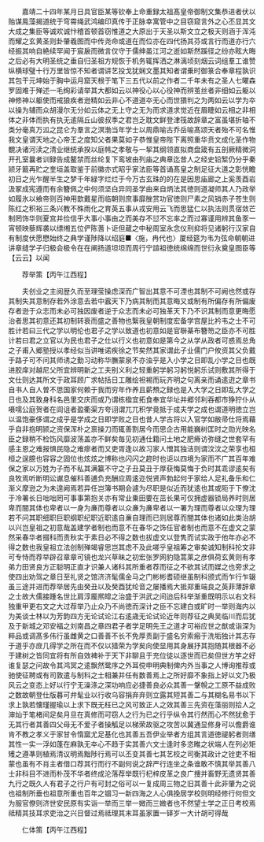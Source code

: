 <!-- { "loadSidebar": true } -->
　　嘉靖二十四年某月日具官臣某等钦奉上命重録太祖髙皇帝御制文集恭进者伏以贻谋鳯藻揭道统于穹霄绳武鸿编印真传于正脉幸寓管中之目窃窥言外之心丕显其文大成之集臣等诚欢诚忭稽首顿首窃惟道之大原出于天圣以斯文立之极天则涵于浑沌而耀之玄黄圣则卦肇羲图而中传尧命或道在而位亦在四代扬其芬或言行而道亦行六经振其响自絶续罕闻于宸扆而微言仅守于儒绅虽江河之逝如斯然蹊径之纷亦眩大晦之后必有大明圣统之垂自归圣祖方规恢于机务辄挥洒之淋漓顷刻烟云词组羣工谁赞纵横球璧十行万里皆惊不知者谓讲艺投戈犹娴文墨其知者谓乗时御箓合奉章程孰识其包干元坤始于胸中运月窟天根于笔下三五代以前之作者二千年未有之圣人七曜森罗固难于殚述一毛绚彩请举其大都如云以神役心以心役神而辨茧丝者非细如云躯以神修神以躯使而戒狼疾者逊精如云非心不道道夲无心而世猥判之为两如云以学为夲以操为辅而众胡漫尔无分如云体之无上守之无为而求道求觉近在眉睫如云相之非相体之非体而执有执无逺隔丘山彼叔季之君岂乏耽文鲜登津筏故辞章之富虽堪折轴不类分毫真万泒之昆仑为羣言之溟渤当年学士以周鼎喻古乔岳喻髙颂天者殆不可名惟我文皇谓天地之心帝王之度知父者果莫如子恭惟皇帝陛下离照重华贲文成化圣作物覩决诸河渎之清业继统承揆以庭帏之孝敬与一挈其纲领直拟商盘箴有五剖厥精微洞开孔室曩者训録告成鳌禁而丝纶复下鸾坡由列庙之典章迄昔人之经史铅椠仍分乎秦颕牙籖再贮之奎垣盖取鉴于前徽亦式昭乎家法臣等首诵髙皇之制足征大道之彰恍瞻初日之光乍醒半生之梦千年緑字烂烂于今万古玄珠的的在是因思庙廊之上奚羡酉岩汲冢成宪遵而有余簪佩之中何须坚白异同圣学由来自炳法其徳则道凝师其人乃政举如履氷以飨帝则百神用歆戴星而临朝则庶事靡脞赏功官徳则尸素之风销赤子苍生则陈红之积裕三条兴教不殊雨化之育英五事从戎安用云飞而思猛仁以执法则贯宿敛芒制罔饰华则夏宫并俭信乎大事小事由之而美存不愆不忘率之而过寡谨用辨其鱼豕一宵顿映藜辉袭以缥缃五位俨陈蓍卜讵但蔵之中秘周室永念仪刑抑将见诸躬行汉家自有制度伏愿懋始终之典学谨陟降以绍庭■〈施，冉代也〉厦经筵为韦为弦命朝朝进讲章缝学子归极会极令在在阐扬道坦坦而周行宁諠祖徳统绵绵而世衍永奠皇图臣等【云云】以闻

　　荐举策【丙午江西程】

　　夫创业之主阅歴久而至理莹操虑深而广智出其意不可湮也其制不可阙也然或存其制失其意制存若外涂意去若中蠧天下乃病其制而其意晦又或制有所偏存有所偏废存者逊于众志而未必可独因废者逆于众志而未必可独革天下乃不识其制而意更晦愿治者思其初意还其初制转衰而盛之善物也繄我皇朝制度宏备学宫屋比衿韦之士不可胜计若曰三代之学以明伦也君子之学以致道也初意如是官聨棊布簪笏之臣亦不可胜计若曰君之立官以为民也君子之仕以行义也初意如是第今之从学从政者可惑焉总角之子甫入郷塾授以孝经似当讲唯诺疾徐之节矣然其家谓此子业儒门户攸资其父负戴于路子可不问其师诱之勤习动称华膴蒙泉不亦浊乎是入小学之日即乱小学之日也既进胶庠对越尼父所宜辨明新之工夫别义利之轻重躬学躬习躬悦躬乐试则敷其所得于文仕则达其所文于政耳顾广求帖括日工雕绘袒裼而玩齐明之句离亲而诵逺逰之章书自书人自人曽不思国家何赖于我而穷年作养且薪槱之録也是入大学之日即乱大学之日也及其致身科名邑里交庆而或乃谓栋楹宜拓食奉宜华址并郷邻利吞都市狰狞仆从嗫嚅公庭贺者在闾诅者盈衢渠方夸诩谓兀兀积学竟抵于成夫学之成也谓道明徳立岂以温饱豪侈谓之成乎是学成之日即学败之日也昔人学古将以入官学如敝帚仕将焉藉乎自非抱明颕之资保浑朴之禀操刀而辄善割居今而思企古用能巍树匡时之勋光映名臣之録稍不检饬风靡波荡盖亦不鲜矣毎见初通仕籍问土地之肥瘠访弥缝之世套罕有感主恩之难报惧民隐之难瘳者而又吏胥逢以故习家人憎其独洁则谓汶汶之荣享也桓桓之逞臆也容容之固位也炫炫之博称也闪闪之趂时也讵以四境为家而不广其百年难保之家以万姓为子而不私其满籯不守之子丑莫丑于厚获悔莫悔于负时其乖谬逺矣有良牧焉听断明讼谳息催科善逋负充酬应周逺迩悦贤声勃起何于家给人足礼备乐和仁渐义摩逊之为未遑阙焉若异任岂簿书期会遽为尽职是似近而犹逺也其或阨于下僚沈于冷署长日咄咄罔可事事第抱关亦有常业乗田要在茁长果可仅拥虚器锁局养时则居卑而闇其体也卑者以一身为亷而尊者以众亷为亷卑者以一署为理而尊者以众理为理若不问其职细职巨职纲职纪职近职逺自亷自理而已则居尊而闇其体也诸如此类治胡以兴岂皇祖之初意哉盖建学者制也而意不在春华之饰任官者制也而意不在虚文之蒙然采春华者掇科而责秋实于素日必不得之数也拔虚文以登隽而试实政于他年亦必不得之数也我皇祖立法创制殚竭睿思岂其虑不及此嗟乎皇祖筹之审矣诚知制科抡文非可专恃而荐举辟召章章可镜也龙兴草昧之初宏张罗网豹隐蒿莱之彦俱荷玄黄则有孝弟力田贤良方正聪明正直才识兼人诸科其所重者荐而征之不欲其试而媒之也旁求之使四出劝驾之章日至礼贤之馆济济髦儒金马之门彬彬耆硕继虽制科颁式而乍行乍辍虽三途并进而荐举居先由癸丑以及癸酉犹纶音之屡播焉大抵郑重端良之英菲薄辞章之士故大儒接踵名世比肩淳龎熈皡之治盛于洪武之间迨后科举渐重既明示以右文科独重甲更右文之大过荐举乃止众乃不尚徳而深计之臣不忘建白或旷时一举则海内以为美谈士林以为芳韵四方无论试论江右逺歳无论试论近年则荐征之典吴临川而后犹及于新城之邓安福之刘南昌之章四君子者学足明先王之道才可裕应世之猷或诣深为粹品或调髙多伟行虽雌黄之口善善不长不免厚责副于盛名穷索瘢于洗垢独计其志存于道乎亦庻几得学之所在而不仅以猎荣为学矣向使显用其身展抒其抱随其根器不必于建树之皆同宜将有所自效裨补于天下非聊且于充位徒以逐世而已矣但世方竽之好谁复瑟之问故令其鸿冥之逺飘然鹭序之外耳傥申明典制俾内外当事之人博询推荐或驰使征聘或有司敦遣与制科之士相兼并任有数善焉上之所好靡不象指上好以文乃极风云之变态上好以行宁无澡涤之深功响应必捷善良必众其善一鞶帨之工原不益成败之数故朝登仕版暮可弁髦业以行收乌容捐弃弃则立露其短其善二与其糊名易书以下求上孰若懐瑾握瑜以上求下既无枉已之风可致正人之效其善三先资在藻丽则拾人之渖灿于笔楮间足矣月旦在真修而可窃人之行为已之行乎纵令其行然而心不然犹愈于无其行者其善四父母无不爱子者操觚足以梯荣故驱之攻苦以冀通显修身可以儋爵谁肯不教之孝义于家甘令惰窳尤足基化也其善五吾伊业举者方组其言道徳禔躬者则缮其性一实一浮如蓬在麻孰无夲心不趋于实其善六文士逢时多恣睢之状端人在列必矩矱之遵凖则植焉清议明焉黜陟行焉可以丕变其善七其艺校之司衡其政计之铨吏不相蒙也虽有不肖主者借口荐其行而行不副何说之辞严行连坐之条谁敢不慎其举其善八士非科目不进而朴茂不华者终成沦落荐举既行杞梓皮革之良广捜并畜野无遗贤其善九行之既久人有君子之行户有可封之俗可以一复成周三物之旧其善十此非肇为之说也祖制所垂也祖意所重也百年之锢习一新四海之人心俱挽居学校则明经修行何但文为服官僚则济世安民原有实诣一举而三举一媺而三媺者也不然望士学之正日考校焉祗精其技耳求吏治之兴日督过焉祗理其末耳虽家置一铎岁一大计胡可得哉

　　仁体策【丙午江西程】

